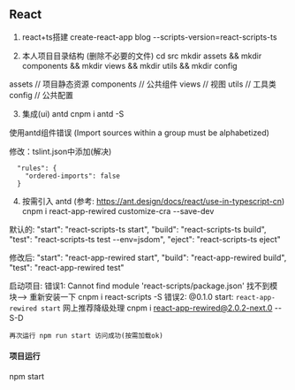 ## React 

1. react+ts搭建
   create-react-app blog --scripts-version=react-scripts-ts

2. 本人项目目录结构 (删除不必要的文件)
  cd src
  mkdir assets && mkdir components && mkdir views && mkdir utils && mkdir config

  assets  // 项目静态资源
  components  // 公共组件
  views  // 视图
  utils // 工具类
  config // 公共配置

3. 集成(ui) antd
  cnpm i antd -S

  使用antd组件错误 (Import sources within a group must be alphabetized)

  修改：tslint.json中添加(解决)
  ```
    "rules": {
      "ordered-imports": false
    }
  ```

4. 按需引入 antd (参考: https://ant.design/docs/react/use-in-typescript-cn)
  cnpm i react-app-rewired customize-cra --save-dev

  默认的: 
    "start": "react-scripts-ts start",
    "build": "react-scripts-ts build",
    "test": "react-scripts-ts test --env=jsdom",
    "eject": "react-scripts-ts eject"

  修改后:
    "start": "react-app-rewired start",
    "build": "react-app-rewired build",
    "test": "react-app-rewired test"
  
  启动项目: 
    错误1: Cannot find module 'react-scripts/package.json' 
    找不到模块--> 重新安装一下
      cnpm i react-scripts -S
    错误2: @0.1.0 start: `react-app-rewired start`
    网上推荐降级处理 
      cnpm i react-app-rewired@2.0.2-next.0 --S-D

    再次运行 npm run start 访问成功(按需加载ok)

#### 项目运行
npm start